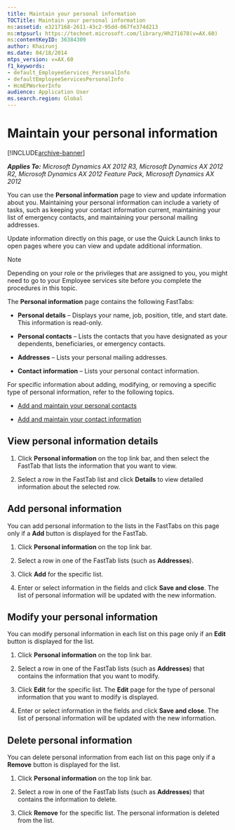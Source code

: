 ```yaml
---
title: Maintain your personal information
TOCTitle: Maintain your personal information
ms:assetid: e3217168-2611-43c2-95dd-067fe374d213
ms:mtpsurl: https://technet.microsoft.com/library/Hh271678(v=AX.60)
ms:contentKeyID: 36384309
author: Khairunj
ms.date: 04/18/2014
mtps_version: v=AX.60
f1_keywords:
- default_EmployeeServices_PersonalInfo
- defaultEmployeeServicesPersonalInfo
- HcmEPWorkerInfo
audience: Application User
ms.search.region: Global
---
```


# Maintain your personal information 


[!INCLUDE[archive-banner](includes/archive-banner.md)]


_**Applies To:** Microsoft Dynamics AX 2012 R3, Microsoft Dynamics AX 2012 R2, Microsoft Dynamics AX 2012 Feature Pack, Microsoft Dynamics AX 2012_

You can use the **Personal information** page to view and update information about you. Maintaining your personal information can include a variety of tasks, such as keeping your contact information current, maintaining your list of emergency contacts, and maintaining your personal mailing addresses.

Update information directly on this page, or use the Quick Launch links to open pages where you can view and update additional information.


> [!NOTE]
> <P>Depending on your role or the privileges that are assigned to you, you might need to go to your Employee services site before you complete the procedures in this topic.</P>



The **Personal information** page contains the following FastTabs:

  - **Personal details** – Displays your name, job, position, title, and start date. This information is read-only.

  - **Personal contacts** – Lists the contacts that you have designated as your dependents, beneficiaries, or emergency contacts.

  - **Addresses** – Lists your personal mailing addresses.

  - **Contact information** – Lists your personal contact information.

For specific information about adding, modifying, or removing a specific type of personal information, refer to the following topics.

  - [Add and maintain your personal contacts](add-and-maintain-your-personal-contacts.md)

  - [Add and maintain your contact information](add-and-maintain-your-contact-information.md)

## View personal information details

1.  Click **Personal information** on the top link bar, and then select the FastTab that lists the information that you want to view.

2.  Select a row in the FastTab list and click **Details** to view detailed information about the selected row.

## Add personal information

You can add personal information to the lists in the FastTabs on this page only if a **Add** button is displayed for the FastTab.

1.  Click **Personal information** on the top link bar.

2.  Select a row in one of the FastTab lists (such as **Addresses**).

3.  Click **Add** for the specific list.

4.  Enter or select information in the fields and click **Save and close**. The list of personal information will be updated with the new information.

## Modify your personal information

You can modify personal information in each list on this page only if an **Edit** button is displayed for the list.

1.  Click **Personal information** on the top link bar.

2.  Select a row in one of the FastTab lists (such as **Addresses**) that contains the information that you want to modify.

3.  Click **Edit** for the specific list. The **Edit** page for the type of personal information that you want to modify is displayed.

4.  Enter or select information in the fields and click **Save and close**. The list of personal information will be updated with the new information.

## Delete personal information

You can delete personal information from each list on this page only if a **Remove** button is displayed for the list.

1.  Click **Personal information** on the top link bar.

2.  Select a row in one of the FastTab lists (such as **Addresses**) that contains the information to delete.

3.  Click **Remove** for the specific list. The personal information is deleted from the list.

  


